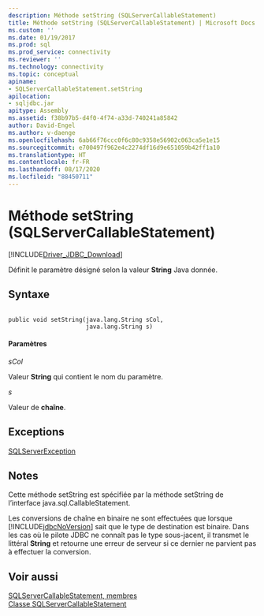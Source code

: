 ```yaml
---
description: Méthode setString (SQLServerCallableStatement)
title: Méthode setString (SQLServerCallableStatement) | Microsoft Docs
ms.custom: ''
ms.date: 01/19/2017
ms.prod: sql
ms.prod_service: connectivity
ms.reviewer: ''
ms.technology: connectivity
ms.topic: conceptual
apiname:
- SQLServerCallableStatement.setString
apilocation:
- sqljdbc.jar
apitype: Assembly
ms.assetid: f38b97b5-d4f0-4f74-a33d-740241a85842
author: David-Engel
ms.author: v-daenge
ms.openlocfilehash: 6ab66f76ccc0f6c80c9358e56902c063ca5e1e15
ms.sourcegitcommit: e700497f962e4c2274df16d9e651059b42ff1a10
ms.translationtype: HT
ms.contentlocale: fr-FR
ms.lasthandoff: 08/17/2020
ms.locfileid: "88450711"
---
```

# <a name="setstring-method-sqlservercallablestatement"></a>Méthode setString (SQLServerCallableStatement)
[!INCLUDE[Driver_JDBC_Download](../../../includes/driver_jdbc_download.md)]

  Définit le paramètre désigné selon la valeur **String** Java donnée.  
  
## <a name="syntax"></a>Syntaxe  
  
```  
  
public void setString(java.lang.String sCol,  
                      java.lang.String s)  
```  
  
#### <a name="parameters"></a>Paramètres  
 *sCol*  
  
 Valeur **String** qui contient le nom du paramètre.  
  
 *s*  
  
 Valeur de **chaîne**.  
  
## <a name="exceptions"></a>Exceptions  
 [SQLServerException](../../../connect/jdbc/reference/sqlserverexception-class.md)  
  
## <a name="remarks"></a>Notes  
 Cette méthode setString est spécifiée par la méthode setString de l’interface java.sql.CallableStatement.  
  
 Les conversions de chaîne en binaire ne sont effectuées que lorsque [!INCLUDE[jdbcNoVersion](../../../includes/jdbcnoversion_md.md)] sait que le type de destination est binaire. Dans les cas où le pilote JDBC ne connaît pas le type sous-jacent, il transmet le littéral **String** et retourne une erreur de serveur si ce dernier ne parvient pas à effectuer la conversion.  
  
## <a name="see-also"></a>Voir aussi  
 [SQLServerCallableStatement, membres](../../../connect/jdbc/reference/sqlservercallablestatement-members.md)   
 [Classe SQLServerCallableStatement](../../../connect/jdbc/reference/sqlservercallablestatement-class.md)  
  
  
